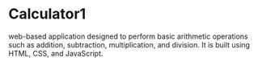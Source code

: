 # Calculator1
web-based application designed to perform basic arithmetic operations such as addition, subtraction, multiplication, and division. It is built using HTML, CSS, and JavaScript.
